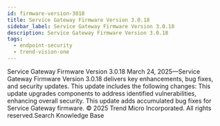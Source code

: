 ```yaml
---
id: firmware-version-3018
title: Service Gateway Firmware Version 3.0.18
sidebar_label: Service Gateway Firmware Version 3.0.18
description: Service Gateway Firmware Version 3.0.18
tags:
  - endpoint-security
  - trend-vision-one
---
```


 Service Gateway Firmware Version 3.0.18 March 24, 2025—Service Gateway Firmware Version 3.0.18 delivers key enhancements, bug fixes, and security updates. This update includes the following changes: This update upgrades components to address identified vulnerabilities, enhancing overall security. This update adds accumulated bug fixes for Service Gateway firmware. © 2025 Trend Micro Incorporated. All rights reserved.Search Knowledge Base